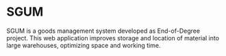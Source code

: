 # SGUM
SGUM is a goods management system developed as End-of-Degree project. This web application improves storage and location of material into large warehouses, optimizing space and working time.
